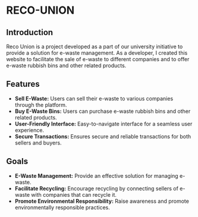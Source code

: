 # RECO-UNION

## Introduction

Reco Union is a project developed as a part of our university initiative to provide a solution for e-waste management. As a developer, I created this website to facilitate the sale of e-waste to different companies and to offer e-waste rubbish bins and other related products.

## Features

- **Sell E-Waste:** Users can sell their e-waste to various companies through the platform.
- **Buy E-Waste Bins:** Users can purchase e-waste rubbish bins and other related products.
- **User-Friendly Interface:** Easy-to-navigate interface for a seamless user experience.
- **Secure Transactions:** Ensures secure and reliable transactions for both sellers and buyers.

## Goals

- **E-Waste Management:** Provide an effective solution for managing e-waste.
- **Facilitate Recycling:** Encourage recycling by connecting sellers of e-waste with companies that can recycle it.
- **Promote Environmental Responsibility:** Raise awareness and promote environmentally responsible practices.

